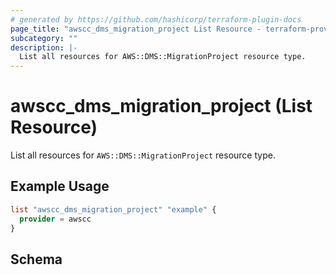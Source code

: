 ```yaml
---
# generated by https://github.com/hashicorp/terraform-plugin-docs
page_title: "awscc_dms_migration_project List Resource - terraform-provider-awscc"
subcategory: ""
description: |-
  List all resources for AWS::DMS::MigrationProject resource type.
---
```


# awscc_dms_migration_project (List Resource)

List all resources for `AWS::DMS::MigrationProject` resource type.

## Example Usage

```terraform
list "awscc_dms_migration_project" "example" {
  provider = awscc
}
```

<!-- schema generated by tfplugindocs -->
## Schema
